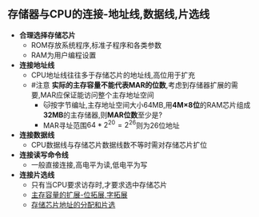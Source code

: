 
## 存储器与CPU的连接-地址线,数据线,片选线
- **合理选择存储芯片**
	- ROM存放系统程序,标准子程序和各类参数
	- RAM为用户编程设置
- **连接地址线**
	- CPU地址线往往多于存储芯片的地址线,高位用于扩充
	- #注意 **实际的主存容量不能代表MAR的位数**,考虑到存储器扩展的需要,MAR应保证能访问整个主存地址空间
		- 🐱按字节编址,主存地址空间大小64MB,用**4M×8位**的RAM芯片组成**32MB**的主存储器,则**MAR位数**至少是?
		- MAR寻址范围$64*2^{20}=2^{26}$则为26位地址
- **连接数据线**
	- CPU数据线与存储芯片数据线数不等时需对存储芯片扩位
- **连接读写命令线**
	- 一般直接连接,高电平为读,低电平为写
- **连接片选线**
	- 只有当CPU要求访存时,才要求选中存储芯片
	- [主存容量的扩展-位拓展,字拓展](考研/408/计算机组成原理/主存容量的扩展-位拓展,字拓展.md)
	- [存储芯片地址的分配和片选](考研/408/计算机组成原理/存储芯片地址的分配和片选.md)

